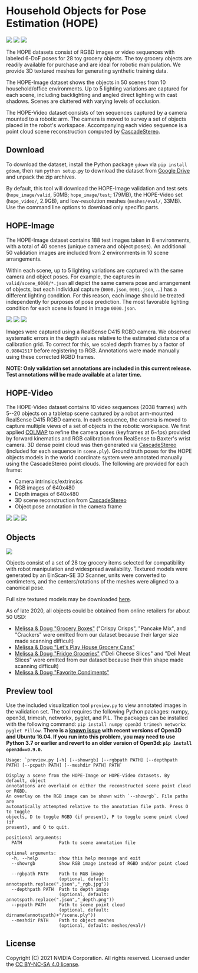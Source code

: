 # Household Objects for Pose Estimation (HOPE)

![](readme_files/env_01.jpg) ![](readme_files/env_02.jpg) ![](readme_files/env_03.jpg)

The HOPE datasets consist of RGBD images or video sequences with labeled 6-DoF poses for 28 toy grocery objects. The toy grocery objects are readily available for purchase and are ideal for robotic manipulation. We provide 3D textured meshes for generating synthetic training data.

The HOPE-Image dataset shows the objects in 50 scenes from 10 household/office environments. Up to 5 lighting variations are captured for each scene, including backlighting and angled direct lighting with cast shadows. Scenes are cluttered with varying levels of occlusion.

The HOPE-Video dataset consists of ten sequences captured by a camera mounted to a robotic arm. The camera is moved to survey a set of objects placed in the robot's workspace. Accompanying each video sequence is a point cloud scene reconstruction computed by [CascadeStereo](https://github.com/alibaba/cascade-stereo).

## Download

To download the dataset, install the Python package `gdown` via `pip install gdown`, then run `python setup.py` to download the dataset from [Google Drive](https://drive.google.com/drive/folders/1Hj5K9RIdcNxBFiU8qG0-oL3Ryd9f2gOY?usp=sharing) and unpack the zip archives.

By default, this tool will download the HOPE-Image validation and test sets (`hope_image/valid`, 50MB; `hope_image/test`; 179MB), the HOPE-Video set (`hope_video/`, 2.9GB), and low-resolution meshes (`meshes/eval/`, 33MB). Use the command line options to download only specific parts.

## HOPE-Image

The HOPE-Image dataset contains 188 test images taken in 8 environments, with a total of 40 scenes (unique camera and object poses). An additional 50 validation images are included from 2 environments in 10 scene arrangements.

Within each scene, up to 5 lighting variations are captured with the same camera and object poses. For example, the captures in `valid/scene_0000/*.json` all depict the same camera pose and arrangement of objects, but each individual capture (`0000.json`, `0001.json`, ...) has a different lighting condition. For this reason, each image should be treated independently for purposes of pose prediction. The most favorable lighting condition for each scene is found in image `0000.json`.

![](readme_files/light_01.jpg) ![](readme_files/light_02.jpg) ![](readme_files/light_03.jpg)

Images were captured using a RealSense D415 RGBD camera. We observed systematic errors in the depth values relative to the estimated distance of a calibration grid. To correct for this, we scaled depth frames by a factor of `0.98042517` before registering to RGB. Annotations were made manually using these corrected RGBD frames.

**NOTE: Only validation set annotations are included in this current release. Test annotations will be made available at a later time.**

## HOPE-Video

The HOPE-Video dataset contains 10 video sequences (2038 frames) with 5--20 objects on a tabletop scene captured by a robot arm-mounted RealSense D415 RGBD camera. In each sequence, the camera is moved to capture multiple views of a set of objects in the robotic workspace. We first applied [COLMAP](https://colmap.github.io/) to refine the camera poses (keyframes at 6~fps) provided by forward kinematics and RGB calibration from RealSense to Baxter's wrist camera. 3D dense point cloud was then generated via [CascadeStereo](https://github.com/alibaba/cascade-stereo) (included for each sequence in `scene.ply`). Ground truth poses for the HOPE objects models in the world coordinate system were annotated manually using the CascadeStereo point clouds. The following are provided for each frame:

- Camera intrinsics/extrinsics
- RGB images of 640x480
- Depth images of 640x480
- 3D scene reconstruction from [CascadeStereo](https://github.com/alibaba/cascade-stereo)
- Object pose annotation in the camera frame

![](readme_files/video_01.jpg) ![](readme_files/video_02.jpg) ![](readme_files/video_03.jpg)

## Objects

![](readme_files/syn_objects.jpg)

Objects consist of a set of 28 toy grocery items selected for compatibility with robot manipulation and widespread availability. Textured models were generated by an EinScan-SE 3D Scanner, units were converted to centimeters, and the centers/rotations of the meshes were aligned to a canonical pose.

Full size textured models may be downloaded [here]( https://drive.google.com/drive/folders/1jiJS9KgcYAkfb8KJPp5MRlB0P11BStft).

As of late 2020, all objects could be obtained from online retailers for about 50 USD:
* [Melissa & Doug "Grocery Boxes"](https://www.amazon.com/gp/product/B071ZMT9S2) ("Crispy Crisps", "Pancake Mix", and "Crackers" were omitted from our dataset because their larger size made scanning difficult)
* [Melissa & Doug "Let's Play House Grocery Cans"](https://www.amazon.com/gp/product/B007EA6PKS)
* [Melissa & Doug "Fridge Groceries"](https://www.amazon.com/gp/product/B00H4SKSPS) ("Deli Cheese Slices" and "Deli Meat Slices" were omitted from our dataset because their thin shape made scanning difficult)
* [Melissa & Doug "Favorite Condiments"](https://www.amazon.com/gp/product/B072M2PGX9)

## Preview tool

Use the included visualization tool `preview.py` to view annotated images in the validation set. The tool requires the following Python packages: numpy, open3d, trimesh, networkx, pyglet, and PIL. The packages can be installed with the following command: `pip install numpy open3d trimesh networkx pyglet Pillow`. **There is a [known issue](https://github.com/intel-isl/Open3D/issues/1898) with recent versions of Open3D and Ubuntu 16.04. If you run into this problem, you may need to use Python 3.7 or earlier and revert to an older version of Open3d: `pip install open3d==0.9.0`.**

```
Usage: `preview.py [-h] [--showrgb] [--rgbpath PATH] [--depthpath PATH] [--pcpath PATH] [--meshdir PATH] PATH`

Display a scene from the HOPE-Image or HOPE-Video datasets. By default, object
annotations are overlaid on either the reconstructed scene point cloud or RGBD.
An overlay on the RGB image can be shown with `--showrgb`. File paths are
automatically attempted relative to the annotation file path. Press O to toggle
objects, D to toggle RGBD (if present), P to toggle scene point cloud (if
present), and Q to quit.

positional arguments:
  PATH              Path to scene annotation file

optional arguments:
  -h, --help        show this help message and exit
  --showrgb         Show RGB image instead of RGBD and/or point cloud
                     
  --rgbpath PATH    Path to RGB image
                    (optional, default: annotspath.replace(".json","_rgb.jpg"))
  --depthpath PATH  Path to depth image
                    (optional, default: annotspath.replace(".json","_depth.png"))
  --pcpath PATH     Path to scene point cloud
                    (optional, default: dirname(annotspath)+"/scene.ply"))
  --meshdir PATH    Path to object meshes
                    (optional, default: meshes/eval/)
```

## License

Copyright (C) 2021 NVIDIA Corporation. All rights reserved. Licensed under the [CC BY-NC-SA 4.0 license](https://creativecommons.org/licenses/by-nc-sa/4.0/legalcode).
